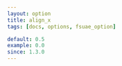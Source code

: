 ```yaml
---
layout: option
title: align_x
tags: [docs, options, fsuae_option]

default: 0.5
example: 0.0
since: 1.3.0
---
```

